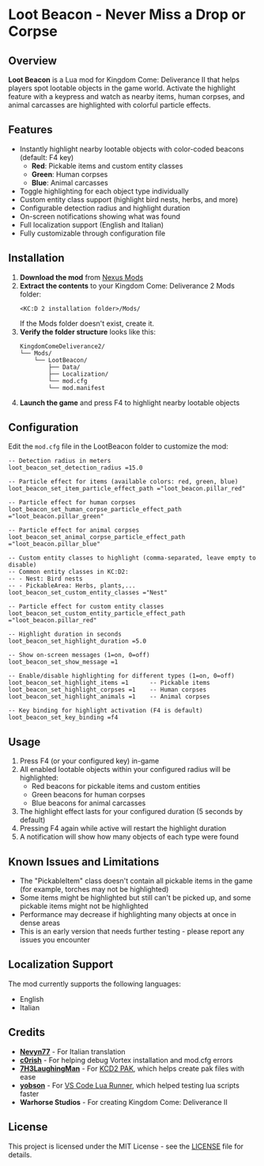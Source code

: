 # Loot Beacon - Never Miss a Drop or Corpse

## Overview

**Loot Beacon** is a Lua mod for Kingdom Come: Deliverance II that helps players spot lootable objects in the game world. Activate the highlight feature with a keypress and watch as nearby items, human corpses, and animal carcasses are highlighted with colorful particle effects.

## Features

- Instantly highlight nearby lootable objects with color-coded beacons (default: F4 key)
  - **Red**: Pickable items and custom entity classes
  - **Green**: Human corpses
  - **Blue**: Animal carcasses
- Toggle highlighting for each object type individually
- Custom entity class support (highlight bird nests, herbs, and more)
- Configurable detection radius and highlight duration
- On-screen notifications showing what was found
- Full localization support (English and Italian)
- Fully customizable through configuration file

## Installation

1. **Download the mod** from [Nexus Mods](https://www.nexusmods.com/kingdomcomedeliverance2/mods/1722)
2. **Extract the contents** to your Kingdom Come: Deliverance 2 Mods folder:
   ```
   <KC:D 2 installation folder>/Mods/
   ```
   If the Mods folder doesn't exist, create it.
3. **Verify the folder structure** looks like this:
   ```
   KingdomComeDeliverance2/
   └── Mods/
       └── LootBeacon/
           ├── Data/
           ├── Localization/
           └── mod.cfg
           └── mod.manifest
   ```
4. **Launch the game** and press F4 to highlight nearby lootable objects

## Configuration

Edit the `mod.cfg` file in the LootBeacon folder to customize the mod:

```
-- Detection radius in meters
loot_beacon_set_detection_radius =15.0

-- Particle effect for items (available colors: red, green, blue)
loot_beacon_set_item_particle_effect_path ="loot_beacon.pillar_red"

-- Particle effect for human corpses
loot_beacon_set_human_corpse_particle_effect_path ="loot_beacon.pillar_green"

-- Particle effect for animal corpses
loot_beacon_set_animal_corpse_particle_effect_path ="loot_beacon.pillar_blue"

-- Custom entity classes to highlight (comma-separated, leave empty to disable)
-- Common entity classes in KC:D2:
-- - Nest: Bird nests
-- - PickableArea: Herbs, plants,...
loot_beacon_set_custom_entity_classes ="Nest"

-- Particle effect for custom entity classes
loot_beacon_set_custom_entity_particle_effect_path ="loot_beacon.pillar_red"

-- Highlight duration in seconds
loot_beacon_set_highlight_duration =5.0

-- Show on-screen messages (1=on, 0=off)
loot_beacon_set_show_message =1

-- Enable/disable highlighting for different types (1=on, 0=off)
loot_beacon_set_highlight_items =1      -- Pickable items
loot_beacon_set_highlight_corpses =1    -- Human corpses
loot_beacon_set_highlight_animals =1    -- Animal corpses

-- Key binding for highlight activation (F4 is default)
loot_beacon_set_key_binding =f4
```

## Usage

1. Press F4 (or your configured key) in-game
2. All enabled lootable objects within your configured radius will be highlighted:
   - Red beacons for pickable items and custom entities
   - Green beacons for human corpses
   - Blue beacons for animal carcasses
3. The highlight effect lasts for your configured duration (5 seconds by default)
4. Pressing F4 again while active will restart the highlight duration
5. A notification will show how many objects of each type were found

## Known Issues and Limitations

- The "PickableItem" class doesn't contain all pickable items in the game (for example, torches may not be highlighted)
- Some items might be highlighted but still can't be picked up, and some pickable items might not be highlighted
- Performance may decrease if highlighting many objects at once in dense areas
- This is an early version that needs further testing - please report any issues you encounter

## Localization Support

The mod currently supports the following languages:
- English
- Italian

## Credits

- **[Nevyn77](https://next.nexusmods.com/profile/Nevyn77?gameId=7286)** - For Italian translation
- **[c0rish](https://next.nexusmods.com/profile/c0rish?gameId=7286)** - For helping debug Vortex installation and mod.cfg errors
- **[7H3LaughingMan](https://next.nexusmods.com/profile/7H3LaughingMan?gameId=7286)** - For [KCD2 PAK](https://www.nexusmods.com/kingdomcomedeliverance2/mods/1482), which helps create pak files with ease
- **[yobson](https://next.nexusmods.com/profile/yobson?gameId=7286)** - For [VS Code Lua Runner](https://www.nexusmods.com/kingdomcomedeliverance2/mods/459), which helped testing lua scripts faster
- **Warhorse Studios** - For creating Kingdom Come: Deliverance II

## License

This project is licensed under the MIT License - see the [LICENSE](LICENSE) file for details.
